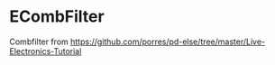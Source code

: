 # ECombFilter
Combfilter from https://github.com/porres/pd-else/tree/master/Live-Electronics-Tutorial
